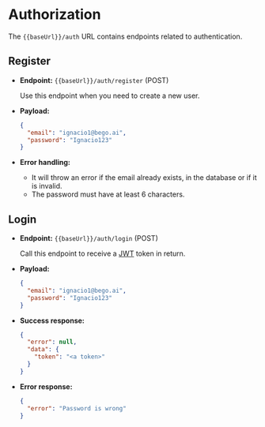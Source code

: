# Authorization

The `{{baseUrl}}/auth` URL contains endpoints related to authentication.

## Register

- **Endpoint:** `{{baseUrl}}/auth/register` (POST)

  Use this endpoint when you need to create a new user.

- **Payload:**
  ```json
  {
    "email": "ignacio1@bego.ai",
    "password": "Ignacio123"
  }
  ```
- **Error handling:**

  - It will throw an error if the email already exists, in the database or if it is invalid.
  - The password must have at least 6 characters.

## Login

- **Endpoint:** `{{baseUrl}}/auth/login` (POST)

  Call this endpoint to receive a [JWT][jwt] token in return.

- **Payload:**

  ```json
  {
    "email": "ignacio1@bego.ai",
    "password": "Ignacio123"
  }
  ```

- **Success response:**

  ```json
  {
    "error": null,
    "data": {
      "token": "<a token>"
    }
  }
  ```

- **Error response:**

  ```json
  {
    "error": "Password is wrong"
  }
  ```

[jwt]:https://jwt.io/introduction
